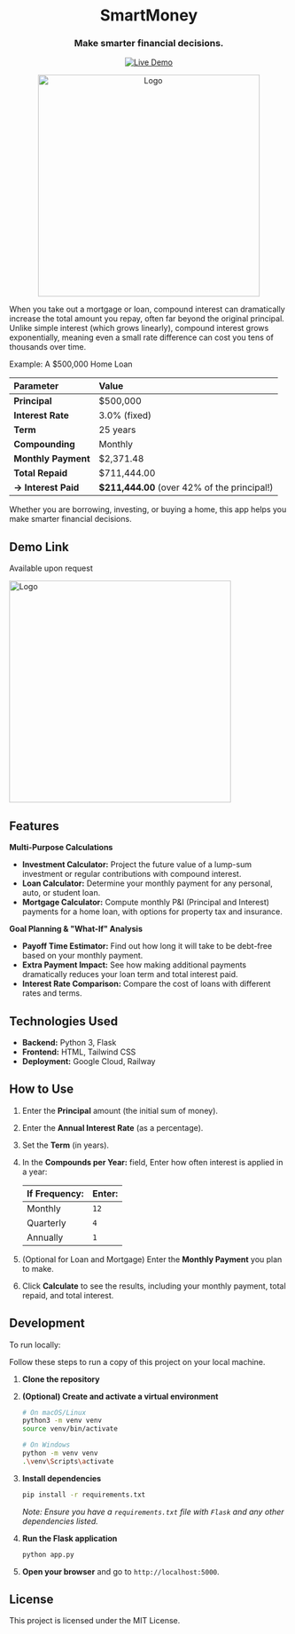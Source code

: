 <a id="readme-top"></a>

<div align="center">
  <h1>SmartMoney</h1>
  <h3>Make smarter financial decisions.</h3>
  
[![Live Demo](https://img.shields.io/badge/Try-Live_Demo-green)]()

</div>
<p align="center">
  <img src="https://github.com/UjuAyoku/smart-money/blob/main/smartmoney.PNG" alt="Logo" width="400">
</p>
When you take out a mortgage or loan, compound interest can dramatically increase the total amount you repay, often far beyond the original principal. Unlike simple interest (which grows linearly), compound interest grows exponentially, meaning even a small rate difference can cost you tens of thousands over time.

Example: A $500,000 Home Loan

| Parameter | Value |
| :--- | :--- |
| **Principal** | $500,000 |
| **Interest Rate** | 3.0% (fixed) |
| **Term** | 25 years |
| **Compounding** | Monthly |
| **Monthly Payment** | $2,371.48 |
| **Total Repaid** | $711,444.00 |
| **→ Interest Paid** | **$211,444.00** (over 42% of the principal!) |

Whether you are borrowing, investing, or buying a home, this app helps you make smarter financial decisions.

## Demo Link

Available upon request
<p align="left">
  <img src="https://github.com/UjuAyoku/smart-money/blob/main/smartmoney.PNG" alt="Logo" width="400">
</p>

## Features

**Multi-Purpose Calculations**

- **Investment Calculator:** Project the future value of a lump-sum investment or regular contributions with compound interest.
- **Loan Calculator:** Determine your monthly payment for any personal, auto, or student loan.
- **Mortgage Calculator:** Compute monthly P&I (Principal and Interest) payments for a home loan, with options for property tax and insurance.

 **Goal Planning & "What-If" Analysis**
- **Payoff Time Estimator:** Find out how long it will take to be debt-free based on your monthly payment.
- **Extra Payment Impact:** See how making additional payments dramatically reduces your loan term and total interest paid.
- **Interest Rate Comparison:** Compare the cost of loans with different rates and terms.
    
## Technologies Used

- **Backend:** Python 3, Flask
- **Frontend:** HTML, Tailwind CSS
- **Deployment:** Google Cloud, Railway

## How to Use
1.  Enter the **Principal** amount (the initial sum of money).
2.  Enter the **Annual Interest Rate** (as a percentage).
3.  Set the **Term** (in years).
4.  In the **Compounds per Year:** field, Enter how often interest is applied in a year:
   
    | If Frequency: | Enter: |
    | :--- | :--- |
    | Monthly | `12` |
    | Quarterly | `4` |
    | Annually | `1` |
    
5.  (Optional for Loan and Mortgage) Enter the **Monthly Payment** you plan to make.
6.  Click **Calculate** to see the results, including your monthly payment, total repaid, and total interest.

## Development
To run locally:

Follow these steps to run a copy of this project on your local machine.

1.  **Clone the repository**

2.  **(Optional) Create and activate a virtual environment**
    ```bash
    # On macOS/Linux
    python3 -m venv venv
    source venv/bin/activate

    # On Windows
    python -m venv venv
    .\venv\Scripts\activate
    ```

3.  **Install dependencies**
    ```bash
    pip install -r requirements.txt
    ```
    *Note: Ensure you have a `requirements.txt` file with `Flask` and any other dependencies listed.*

4.  **Run the Flask application**
    ```bash
    python app.py
    ```

5.  **Open your browser** and go to `http://localhost:5000`.

## License

This project is licensed under the MIT License.
